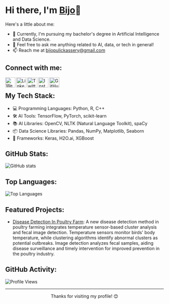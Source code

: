 <!-- Your Name -->
# Hi there, I'm [Bijo](https://yourwebsite.com)👋

<!-- Introduction -->
Here's a little about me:

- 🌱 Currently, I'm pursuing my bachelor's degree in Artificial Intelligence and Data Science.
- 💬 Feel free to ask me anything related to AI, data, or tech in general!
- 📫 Reach me at [bijopulickassery@gmail.com](mailto:bijopulickassery@example.com)
<!-- 👯 I’m looking to collaborate on [Open Source Project Name].-->
<!-- Connect with Me -->
## Connect with me:

[<img align="left" alt="Website" width="32px" src="https://img.icons8.com/color/48/000000/blogger.png" />](https://boliviandiaries1968.blogspot.com/)
[<img align="left" alt="LinkedIn" width="32px" src="https://img.icons8.com/fluent/48/000000/linkedin.png" />](https://www.linkedin.com/in/bjothomas)
[<img align="left" alt="Twitter" width="32px" src="https://img.icons8.com/fluent/48/000000/twitter.png" />](https://twitter.com/yourusername)
[<img align="left" alt="Instagram" width="32px" src="https://img.icons8.com/fluent/48/000000/instagram-new.png" />](https://www.instagram.com/bjothomas)
[<img align="left" alt="GitHub" width="32px" src="https://img.icons8.com/fluent/48/000000/github.png" />](https://github.com/Bijothomas13)

<br />

<!-- Tech Stack -->
## My Tech Stack:

- 💻 Programming Languages: Python, R, C++
- 🛠️ AI Tools: TensorFlow, PyTorch, scikit-learn
- 📚 AI Libraries: OpenCV, NLTK (Natural Language Toolkit), spaCy
- 📦 Data Science Libraries: Pandas, NumPy, Matplotlib, Seaborn
- 🧠 Frameworks: Keras, H2O.ai, XGBoost

<!-- GitHub Stats -->
## GitHub Stats:

![GitHub stats](https://github-readme-stats.vercel.app/api?username=Bijothomas13&show_icons=true&count_private=true&hide=issues,contribs&theme=radical)

<!-- Top Languages -->
## Top Languages:

![Top Languages](https://github-readme-stats.vercel.app/api/top-langs/?username=Bijothomas13&layout=compact&theme=radical)

<!-- Projects -->
## Featured Projects:

- [Disease Detection In Poultry Farm](https://github.com/Bijothomas13/Project-1): A new disease detection method in poultry farming integrates 
temperature sensor-based cluster analysis and fecal image 
detection. Temperature sensors monitor birds' body temperature, 
while clustering algorithms identify abnormal clusters as potential 
outbreaks. Image detection analyzes fecal samples, aiding 
disease surveillance and timely intervention for improved prevention in the poultry industry.

<!-- [Project 2 Name](https://github.com/Bijothomas13/Project-2): Brief description.
- [Project 3 Name](https://github.com/Bijothomas13/Project-3): Brief description.>

<!-- GitHub Activity Graph -->
## GitHub Activity:

<!--[GitHub Activity Graph](https://activity-graph.herokuapp.com/graph?username=Bijothomas13)

<!-- Visitor Counter -->
![Profile Views](https://komarev.com/ghpvc/?username=yourusername)

<!-- Footer -->
<hr />
<p align="center">Thanks for visiting my profile! 😊</p>
